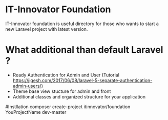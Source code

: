 # IT-Innovator Foundation
IT-Innovator foundation is useful directory for those who wants to start a new Laravel project with latest version.

# What additional than default Laravel ?
- Ready Authentication for Admin and User (Tutorial https://jigesh.com/2017/06/08/laravel-5-separate-authentication-admin-users/)
- Theme base view stucture for admin and front
- Additional classes and organized structure for your application

#Instllation
composer create-project itinnovator/foundation YouProjectName dev-master
